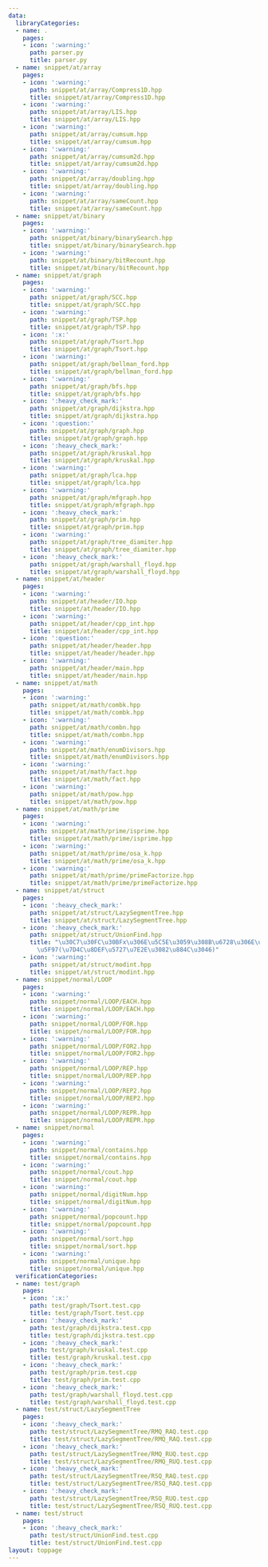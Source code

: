 ```yaml
---
data:
  libraryCategories:
  - name: .
    pages:
    - icon: ':warning:'
      path: parser.py
      title: parser.py
  - name: snippet/at/array
    pages:
    - icon: ':warning:'
      path: snippet/at/array/Compress1D.hpp
      title: snippet/at/array/Compress1D.hpp
    - icon: ':warning:'
      path: snippet/at/array/LIS.hpp
      title: snippet/at/array/LIS.hpp
    - icon: ':warning:'
      path: snippet/at/array/cumsum.hpp
      title: snippet/at/array/cumsum.hpp
    - icon: ':warning:'
      path: snippet/at/array/cumsum2d.hpp
      title: snippet/at/array/cumsum2d.hpp
    - icon: ':warning:'
      path: snippet/at/array/doubling.hpp
      title: snippet/at/array/doubling.hpp
    - icon: ':warning:'
      path: snippet/at/array/sameCount.hpp
      title: snippet/at/array/sameCount.hpp
  - name: snippet/at/binary
    pages:
    - icon: ':warning:'
      path: snippet/at/binary/binarySearch.hpp
      title: snippet/at/binary/binarySearch.hpp
    - icon: ':warning:'
      path: snippet/at/binary/bitRecount.hpp
      title: snippet/at/binary/bitRecount.hpp
  - name: snippet/at/graph
    pages:
    - icon: ':warning:'
      path: snippet/at/graph/SCC.hpp
      title: snippet/at/graph/SCC.hpp
    - icon: ':warning:'
      path: snippet/at/graph/TSP.hpp
      title: snippet/at/graph/TSP.hpp
    - icon: ':x:'
      path: snippet/at/graph/Tsort.hpp
      title: snippet/at/graph/Tsort.hpp
    - icon: ':warning:'
      path: snippet/at/graph/bellman_ford.hpp
      title: snippet/at/graph/bellman_ford.hpp
    - icon: ':warning:'
      path: snippet/at/graph/bfs.hpp
      title: snippet/at/graph/bfs.hpp
    - icon: ':heavy_check_mark:'
      path: snippet/at/graph/dijkstra.hpp
      title: snippet/at/graph/dijkstra.hpp
    - icon: ':question:'
      path: snippet/at/graph/graph.hpp
      title: snippet/at/graph/graph.hpp
    - icon: ':heavy_check_mark:'
      path: snippet/at/graph/kruskal.hpp
      title: snippet/at/graph/kruskal.hpp
    - icon: ':warning:'
      path: snippet/at/graph/lca.hpp
      title: snippet/at/graph/lca.hpp
    - icon: ':warning:'
      path: snippet/at/graph/mfgraph.hpp
      title: snippet/at/graph/mfgraph.hpp
    - icon: ':heavy_check_mark:'
      path: snippet/at/graph/prim.hpp
      title: snippet/at/graph/prim.hpp
    - icon: ':warning:'
      path: snippet/at/graph/tree_diamiter.hpp
      title: snippet/at/graph/tree_diamiter.hpp
    - icon: ':heavy_check_mark:'
      path: snippet/at/graph/warshall_floyd.hpp
      title: snippet/at/graph/warshall_floyd.hpp
  - name: snippet/at/header
    pages:
    - icon: ':warning:'
      path: snippet/at/header/IO.hpp
      title: snippet/at/header/IO.hpp
    - icon: ':warning:'
      path: snippet/at/header/cpp_int.hpp
      title: snippet/at/header/cpp_int.hpp
    - icon: ':question:'
      path: snippet/at/header/header.hpp
      title: snippet/at/header/header.hpp
    - icon: ':warning:'
      path: snippet/at/header/main.hpp
      title: snippet/at/header/main.hpp
  - name: snippet/at/math
    pages:
    - icon: ':warning:'
      path: snippet/at/math/combk.hpp
      title: snippet/at/math/combk.hpp
    - icon: ':warning:'
      path: snippet/at/math/combn.hpp
      title: snippet/at/math/combn.hpp
    - icon: ':warning:'
      path: snippet/at/math/enumDivisors.hpp
      title: snippet/at/math/enumDivisors.hpp
    - icon: ':warning:'
      path: snippet/at/math/fact.hpp
      title: snippet/at/math/fact.hpp
    - icon: ':warning:'
      path: snippet/at/math/pow.hpp
      title: snippet/at/math/pow.hpp
  - name: snippet/at/math/prime
    pages:
    - icon: ':warning:'
      path: snippet/at/math/prime/isprime.hpp
      title: snippet/at/math/prime/isprime.hpp
    - icon: ':warning:'
      path: snippet/at/math/prime/osa_k.hpp
      title: snippet/at/math/prime/osa_k.hpp
    - icon: ':warning:'
      path: snippet/at/math/prime/primeFactorize.hpp
      title: snippet/at/math/prime/primeFactorize.hpp
  - name: snippet/at/struct
    pages:
    - icon: ':heavy_check_mark:'
      path: snippet/at/struct/LazySegmentTree.hpp
      title: snippet/at/struct/LazySegmentTree.hpp
    - icon: ':heavy_check_mark:'
      path: snippet/at/struct/UnionFind.hpp
      title: "\u30C7\u30FC\u30BFx\u306E\u5C5E\u3059\u308B\u6728\u306E\u6839\u3092\u53D6\
        \u5F97(\u7D4C\u8DEF\u5727\u7E2E\u3082\u884C\u3046)"
    - icon: ':warning:'
      path: snippet/at/struct/modint.hpp
      title: snippet/at/struct/modint.hpp
  - name: snippet/normal/LOOP
    pages:
    - icon: ':warning:'
      path: snippet/normal/LOOP/EACH.hpp
      title: snippet/normal/LOOP/EACH.hpp
    - icon: ':warning:'
      path: snippet/normal/LOOP/FOR.hpp
      title: snippet/normal/LOOP/FOR.hpp
    - icon: ':warning:'
      path: snippet/normal/LOOP/FOR2.hpp
      title: snippet/normal/LOOP/FOR2.hpp
    - icon: ':warning:'
      path: snippet/normal/LOOP/REP.hpp
      title: snippet/normal/LOOP/REP.hpp
    - icon: ':warning:'
      path: snippet/normal/LOOP/REP2.hpp
      title: snippet/normal/LOOP/REP2.hpp
    - icon: ':warning:'
      path: snippet/normal/LOOP/REPR.hpp
      title: snippet/normal/LOOP/REPR.hpp
  - name: snippet/normal
    pages:
    - icon: ':warning:'
      path: snippet/normal/contains.hpp
      title: snippet/normal/contains.hpp
    - icon: ':warning:'
      path: snippet/normal/cout.hpp
      title: snippet/normal/cout.hpp
    - icon: ':warning:'
      path: snippet/normal/digitNum.hpp
      title: snippet/normal/digitNum.hpp
    - icon: ':warning:'
      path: snippet/normal/popcount.hpp
      title: snippet/normal/popcount.hpp
    - icon: ':warning:'
      path: snippet/normal/sort.hpp
      title: snippet/normal/sort.hpp
    - icon: ':warning:'
      path: snippet/normal/unique.hpp
      title: snippet/normal/unique.hpp
  verificationCategories:
  - name: test/graph
    pages:
    - icon: ':x:'
      path: test/graph/Tsort.test.cpp
      title: test/graph/Tsort.test.cpp
    - icon: ':heavy_check_mark:'
      path: test/graph/dijkstra.test.cpp
      title: test/graph/dijkstra.test.cpp
    - icon: ':heavy_check_mark:'
      path: test/graph/kruskal.test.cpp
      title: test/graph/kruskal.test.cpp
    - icon: ':heavy_check_mark:'
      path: test/graph/prim.test.cpp
      title: test/graph/prim.test.cpp
    - icon: ':heavy_check_mark:'
      path: test/graph/warshall_floyd.test.cpp
      title: test/graph/warshall_floyd.test.cpp
  - name: test/struct/LazySegmentTree
    pages:
    - icon: ':heavy_check_mark:'
      path: test/struct/LazySegmentTree/RMQ_RAQ.test.cpp
      title: test/struct/LazySegmentTree/RMQ_RAQ.test.cpp
    - icon: ':heavy_check_mark:'
      path: test/struct/LazySegmentTree/RMQ_RUQ.test.cpp
      title: test/struct/LazySegmentTree/RMQ_RUQ.test.cpp
    - icon: ':heavy_check_mark:'
      path: test/struct/LazySegmentTree/RSQ_RAQ.test.cpp
      title: test/struct/LazySegmentTree/RSQ_RAQ.test.cpp
    - icon: ':heavy_check_mark:'
      path: test/struct/LazySegmentTree/RSQ_RUQ.test.cpp
      title: test/struct/LazySegmentTree/RSQ_RUQ.test.cpp
  - name: test/struct
    pages:
    - icon: ':heavy_check_mark:'
      path: test/struct/UnionFind.test.cpp
      title: test/struct/UnionFind.test.cpp
layout: toppage
---
```

